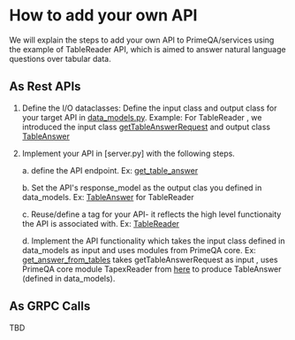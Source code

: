 # How to add your own API
We will explain the steps to add your own API to PrimeQA/services using the example of TableReader API, which is aimed to answer natural language questions over tabular data. 
## As Rest APIs
1. Define the I/O dataclasses: Define the input class and output class for your target API in [data_models.py](https://github.com/primeqa/primeqa/blob/table_reader_service/primeqa/services/rest_server/data_models.py).
Example: For TableReader , we introduced the input class [getTableAnswerRequest](https://github.com/primeqa/primeqa/blob/table_reader_service/primeqa/services/rest_server/data_models.py#L36) and output class [TableAnswer](https://github.com/primeqa/primeqa/blob/table_reader_service/primeqa/services/rest_server/data_models.py#L50)
2. Implement your API in [server.py] with the following steps. 
    
    a. define the API endpoint. Ex: [get\_table\_answer](https://github.com/primeqa/primeqa/blob/table_reader_service/primeqa/services/rest_server/server.py#L95) 
    
    b. Set the API's response\_model as the output clas you defined in data\_models. Ex: [TableAnswer](https://github.com/primeqa/primeqa/blob/table_reader_service/primeqa/services/rest_server/server.py#L97) for TableReader 
    
    c. Reuse/define a tag for your API- it reflects the high level functionaity the API is associated with. Ex: [TableReader](https://github.com/primeqa/primeqa/blob/table_reader_service/primeqa/services/rest_server/server.py#L98)
    
    d. Implement the API functionality which takes the input class defined in data\_models as input and uses modules from PrimeQA core. Ex: [get\_answer\_from\_tables](https://github.com/primeqa/primeqa/blob/table_reader_service/primeqa/services/rest_server/server.py#L100) takes getTableAnswerRequest as input , uses PrimeQA core module TapexReader from [here](/primeqa/core/tableqa/tapex/tapex\_component.py) to produce TableAnswer (defined in data\_models). 

## As GRPC Calls
TBD
